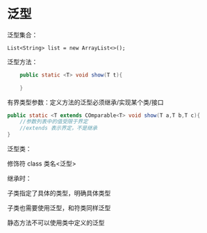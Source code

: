# 泛型

泛型集合：

```
List<String> list = new ArrayList<>(); 
```

泛型方法：

```java
	public static <T> void show(T t){
	
	}
```

有界类型参数：定义方法的泛型必须继承/实现某个类/接口

```java
public static <T extends COmparable<T> void show(T a,T b,T c){
	//参数列表中的值受限于界定
    //extends 表示界定，不是继承
}
```

泛型类：

修饰符 class 类名<泛型>

继承时：

子类指定了具体的类型，明确具体类型

子类也需要使用泛型，和符类同样泛型

静态方法不可以使用类中定义的泛型